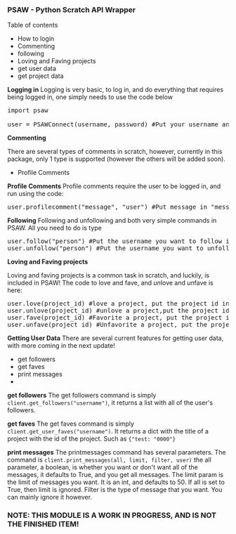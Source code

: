 ### PSAW - Python Scratch API Wrapper

  
Table of contents
<ul>
	<li>How to login</li>
	<li>Commenting</li>
	<li>following</li>
	<li>Loving and Faving projects</li>
	<li>get user data</li>
	<li>get project data</li>
</ul>

**Logging in**
Logging is very basic, to log in, and do everything that requires being logged in, one simply needs to use the code below
<pre>
import psaw

user = PSAWConnect(username, password) #Put your username and password here
</pre>

**Commenting**
    
There are several types of comments in scratch, however, currently in this package, only 1 type is supported (however the others will be added soon). 
<ul>
<li>Profile Comments</li>
</ul>

**Profile Comments**
Profile comments require the user to be logged in, and run using the code:
<pre>
user.profilecomment("message", "user") #Put message in "message" and username where user is.
</pre>
   **Following**
   Following and unfollowing and both very simple commands in PSAW. All you need to do is type
   
<pre>
user.follow("person") #Put the username you want to follow in "person"
user.unfollow("person") #Put the username you want to unfollow in "person"
</pre>
**Loving and Faving projects**

Loving and faving projects is a common task in scratch, and luckily, is included in PSAW!
The code to love and fave, and *un*love and *un*fave is here:

 
<pre>
user.love(project_id) #love a project, put the project id in the parameter
user.unlove(project_id) #unlove a project,put the project id in the parameter
user.fave(project_id) #Favorite a project, put the project id in the parameter
user.unfave(project_id) #Unfavorite a project, put the project id in the parameter
</pre>

**Getting User Data**
There are several current features for getting user data, with more coming in the next update!
<ul>
<li>get followers</li>
<li>get faves</li>
<li>print messages</li>
<li>
</ul>

**get followers**
The get followers command is simply `client.get_followers("username")`, it returns a list with all of the user's followers.

**get faves**
The get faves command is simply  `client.get_user_faves("username")`. It returns a dict with the title of a project with the id of the project. Such as `{"test: "0000"}`

**print messages**
The printmessages command has several parameters. The command is `client.print_messages(all, limit, filter, user)` the all parameter, a boolean, is whether you want or don't want all of the messages, it defaults to True, and you get all messages. The limit param is the limit of messages you want. It is an int, and defaults to 50. If all is set to True, then limit is ignored. Filter is the type of message that you want. You can mainly ignore it however.


### NOTE: THIS MODULE IS A WORK IN PROGRESS, AND IS NOT THE FINISHED ITEM!

    
